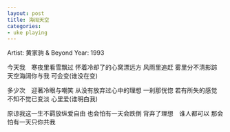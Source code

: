 ```yaml
---
layout: post
title: 海阔天空
categories:
- uke playing
---
```

Artist: 黄家驹 & Beyond
Year: 1993

今天我　寒夜里看雪飘过
怀着冷却了的心窝漂远方
风雨里追赶
雾里分不清影踪
天空海阔你与我
可会变(谁没在变)

多少次　迎著冷眼与嘲笑
从没有放弃过心中的理想
一刹那恍惚
若有所失的感觉
不知不觉已变淡
心里爱(谁明白我)

原谅我这一生不羁放纵爱自由
也会怕有一天会跌倒
背弃了理想　谁人都可以
那会怕有一天只你共我